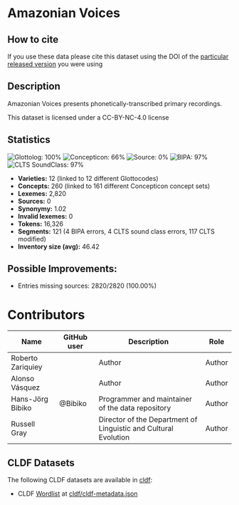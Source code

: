 # Amazonian Voices

## How to cite

If you use these data please cite
this dataset using the DOI of the [particular released version](../../releases/) you were using

## Description


Amazonian Voices presents phonetically-transcribed primary recordings.

This dataset is licensed under a CC-BY-NC-4.0 license

## Statistics


![Glottolog: 100%](https://img.shields.io/badge/Glottolog-100%25-brightgreen.svg "Glottolog: 100%")
![Concepticon: 66%](https://img.shields.io/badge/Concepticon-66%25-orange.svg "Concepticon: 66%")
![Source: 0%](https://img.shields.io/badge/Source-0%25-red.svg "Source: 0%")
![BIPA: 97%](https://img.shields.io/badge/BIPA-97%25-green.svg "BIPA: 97%")
![CLTS SoundClass: 97%](https://img.shields.io/badge/CLTS%20SoundClass-97%25-green.svg "CLTS SoundClass: 97%")

- **Varieties:** 12 (linked to 12 different Glottocodes)
- **Concepts:** 260 (linked to 161 different Concepticon concept sets)
- **Lexemes:** 2,820
- **Sources:** 0
- **Synonymy:** 1.02
- **Invalid lexemes:** 0
- **Tokens:** 16,326
- **Segments:** 121 (4 BIPA errors, 4 CLTS sound class errors, 117 CLTS modified)
- **Inventory size (avg):** 46.42

## Possible Improvements:



- Entries missing sources: 2820/2820 (100.00%)

# Contributors

Name               | GitHub user     | Description                          | Role
---                | ---             | ---                                  | ---
Roberto Zariquiey  |  | Author | Author
Alonso Vásquez  |  | Author | Author
Hans-Jörg Bibiko | @Bibiko | Programmer and maintainer of the data repository | Author
Russell Gray |  | Director of the Department of Linguistic and Cultural Evolution | Author




## CLDF Datasets

The following CLDF datasets are available in [cldf](cldf):

- CLDF [Wordlist](https://github.com/cldf/cldf/tree/master/modules/Wordlist) at [cldf/cldf-metadata.json](cldf/cldf-metadata.json)